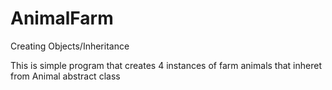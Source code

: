 # AnimalFarm
Creating Objects/Inheritance
 
This is simple program that creates 4 instances of farm animals that inheret from Animal abstract class
